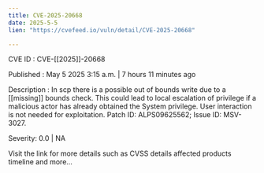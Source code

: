 ```yaml
---
title: CVE-2025-20668
date: 2025-5-5
lien: "https://cvefeed.io/vuln/detail/CVE-2025-20668"

---
```


CVE ID : CVE-[[2025]]-20668

Published :  May 5
2025
3:15 a.m. | 7 hours
11 minutes ago

Description : In scp
there is a possible out of bounds write due to a  [[missing]] bounds check. This could lead to local escalation of privilege if a malicious actor has already obtained the System privilege. User interaction is not needed for exploitation. Patch ID: ALPS09625562; Issue ID: MSV-3027.

Severity: 0.0 | NA

Visit the link for more details
such as CVSS details
affected products
timeline
and more...
